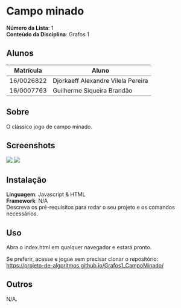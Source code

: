 # Campo minado

**Número da Lista**: 1<br>
**Conteúdo da Disciplina**: Grafos 1<br>

## Alunos
|Matrícula | Aluno |
| -- | -- |
| 16/0026822  |  Djorkaeff Alexandre Vilela Pereira |
| 16/0007763  |  Guilherme Siqueira Brandão |

## Sobre 
O clássico jogo de campo minado.

## Screenshots
![](https://raw.githubusercontent.com/projeto-de-algoritmos/Grafos1_CampoMinado/master/docs/screenshot1.png)
![](https://raw.githubusercontent.com/projeto-de-algoritmos/Grafos1_CampoMinado/master/docs/screenshot2.png)

## Instalação 
**Linguagem**: Javascript & HTML<br>
**Framework**: N/A<br>
Descreva os pré-requisitos para rodar o seu projeto e os comandos necessários.

## Uso 
Abra o index.html em qualquer navegador e estará pronto.

Se preferir, acesse e jogue sem precisar clonar o repositório: https://projeto-de-algoritmos.github.io/Grafos1_CampoMinado/

## Outros 
N/A.




